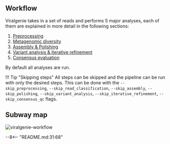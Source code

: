 ## Workflow

Viralgenie takes in a set of reads and performs 5 major analyses, each of them are explained in more detail in the following sections:

1. [Preprocessing](preprocessing.md)
2. [Metagenomic diversity](metagenomic_diversity.md)
3. [Assembly & Polishing](assembly_polishing.md)
4. [Variant analysis & iterative refinement](variant_and_refinement.md)
5. [Consensus evaluation](consensus_qc.md)

By default all analyses are run.

!!! Tip "Skipping steps"
    All steps can be skipped and the pipeline can be run with only the desired steps. This can be done with the `--skip_preprocessing`, `--skip_read_classification`, `--skip_assembly`, `--skip_polishing`, `--skip_variant_analysis`, `--skip_iterative_refinement`, `--skip_consensus_qc` flags.


## Subway map

<!-- can't parse images with snippets -->
![viralgenie-workflow](../images/metromap_style_pipeline_workflow_viralgenie.png)

--8<-- "README.md:31:68"

